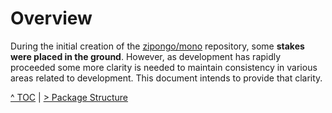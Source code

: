 # Overview
During the initial creation of the [zipongo/mono](https://github.com/zipongo/mono) repository, some **stakes were placed in the ground**. However, as development has rapidly proceeded some more clarity is needed to maintain consistency in various areas related to development. This document intends to provide that clarity.

[^ TOC](./toc.md) | [> Package Structure](./package-structure.md)
